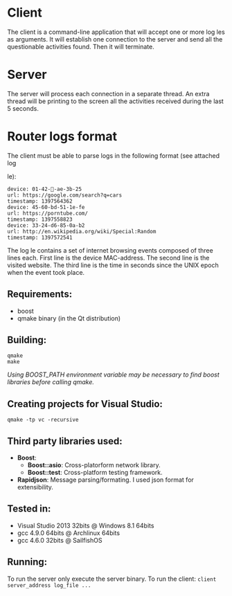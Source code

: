 # Client
The client is a command-line application that will accept one or more log 
les
as arguments.
It will establish one connection to the server and send all the questionable
activities found. Then it will terminate.

# Server
The server will process each connection in a separate thread. An extra thread
will be printing to the screen all the activities received during the last 5 seconds.

# Router logs format
The client must be able to parse logs in the following format (see attached log

le):
```
device: 01-42--ae-3b-25
url: https://google.com/search?q=cars
timestamp: 1397564362
device: 45-60-bd-51-1e-fe
url: https://porntube.com/
timestamp: 1397558823
device: 33-24-d6-85-0a-b2
url: http://en.wikipedia.org/wiki/Special:Random
timestamp: 1397572541
```
The log 
le contains a set of internet browsing events composed of three
lines each. First line is the device MAC-address. The second line is the visited
website. The third line is the time in seconds since the UNIX epoch when the
event took place.

## Requirements:
- boost
- qmake binary (in the Qt distribution)

## Building:
```
qmake
make
```

_Using BOOST_PATH environment variable may be necessary to find boost libraries before calling qmake._

## Creating projects for Visual Studio:
```
qmake -tp vc -recursive
```

## Third party libraries used: ##
* **Boost**: 
  * **Boost::asio**: Cross-platorform network library.
  * **Boost::test**: Cross-platform testing framework.
* **Rapidjson**: Message parsing/formating. I used json format for extensibility.

## Tested in: ##
* Visual Studio 2013 32bits @ Windows 8.1 64bits
* gcc 4.9.0 64bits @ Archlinux 64bits
* gcc 4.6.0 32bits @ SailfishOS

## Running: ##
To run the server only execute the server binary.
To run the client: `client server_address log_file ...`